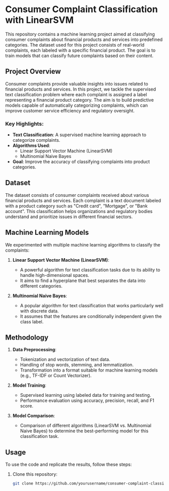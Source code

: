 # Consumer Complaint Classification with LinearSVM

This repository contains a machine learning project aimed at classifying consumer complaints about financial products and services into predefined categories. The dataset used for this project consists of real-world complaints, each labeled with a specific financial product. The goal is to train models that can classify future complaints based on their content.

## Project Overview

Consumer complaints provide valuable insights into issues related to financial products and services. In this project, we tackle the supervised text classification problem where each complaint is assigned a label representing a financial product category. The aim is to build predictive models capable of automatically categorizing complaints, which can improve customer service efficiency and regulatory oversight.

### Key Highlights:
- **Text Classification**: A supervised machine learning approach to categorize complaints.
- **Algorithms Used**: 
  - Linear Support Vector Machine (LinearSVM)
  - Multinomial Naive Bayes
- **Goal**: Improve the accuracy of classifying complaints into product categories.

## Dataset

The dataset consists of consumer complaints received about various financial products and services. Each complaint is a text document labeled with a product category such as "Credit card", "Mortgage", or "Bank account". This classification helps organizations and regulatory bodies understand and prioritize issues in different financial sectors.

## Machine Learning Models

We experimented with multiple machine learning algorithms to classify the complaints:

1. **Linear Support Vector Machine (LinearSVM)**:
   - A powerful algorithm for text classification tasks due to its ability to handle high-dimensional spaces.
   - It aims to find a hyperplane that best separates the data into different categories.

2. **Multinomial Naive Bayes**:
   - A popular algorithm for text classification that works particularly well with discrete data.
   - It assumes that the features are conditionally independent given the class label.

## Methodology

1. **Data Preprocessing**:
   - Tokenization and vectorization of text data.
   - Handling of stop words, stemming, and lemmatization.
   - Transformation into a format suitable for machine learning models (e.g., TF-IDF or Count Vectorizer).

2. **Model Training**:
   - Supervised learning using labeled data for training and testing.
   - Performance evaluation using accuracy, precision, recall, and F1 score.

3. **Model Comparison**:
   - Comparison of different algorithms (LinearSVM vs. Multinomial Naive Bayes) to determine the best-performing model for this classification task.

## Usage

To use the code and replicate the results, follow these steps:

1. Clone this repository:
   ```bash
   git clone https://github.com/yourusername/consumer-complaint-classification-LinearSVM.git
